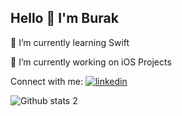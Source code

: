 ## Hello 👋 I'm Burak

🌱 I’m currently learning Swift

🔭 I’m currently working on iOS Projects


Connect with me:
[![linkedin](https://img.shields.io/badge/Linkedin-000000?style=for-the-badge&logo=Linkedin&logoColor=white)](https://www.linkedin.com/in/burakkara28/)

![Github stats 2](https://github-readme-stats.vercel.app/api?username=burakk28&show_icons=true&theme=radical)


<!--
**burakk28/burakk28** is a ✨ _special_ ✨ repository because its `README.md` (this file) appears on your GitHub profile.



🌱 I’m currently learning Swift
🔭 I’m currently working on iOS Projects



- 🌱 I’m currently learning ...
- 👯 I’m looking to collaborate on ...
- 🤔 I’m looking for help with ...
- 💬 Ask me about ...
- 📫 How to reach me: ...
- 😄 Pronouns: ...
- ⚡ Fun fact: ...
-->
